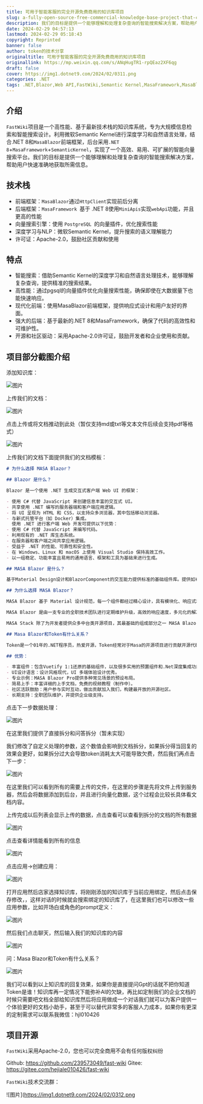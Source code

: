 ```yaml
---
title: 可用于智能客服的完全开源免费商用的知识库项目
slug: a-fully-open-source-free-commercial-knowledge-base-project-that-can-be-used-for-intelligent-customer-service
description: 我们的目标是提供一个能够理解和处理复杂查询的智能搜索解决方案，帮助用户快速准确地获取所需信息。
date: 2024-02-29 04:57:13
lastmod: 2024-02-29 05:18:43
copyright: Reprinted
banner: false
author: token的技术分享
originaltitle: 可用于智能客服的完全开源免费商用的知识库项目
originallink: https://mp.weixin.qq.com/s/ANqHugTR1-rpQEaz2XF6qg
draft: false
cover: https://img1.dotnet9.com/2024/02/0311.png
categories: .NET
tags: .NET,Blazor,Web API,FastWiki,Semantic Kernel,MasaFramework,MasaBlazor,HttpClient,MiniApis,PostgreSQL
---
```


## **介绍**

`FastWiki`项目是一个高性能、基于最新技术栈的知识库系统，专为大规模信息检索和智能搜索设计。利用微软Semantic Kernel进行深度学习和自然语言处理，结合.NET 8和`MasaBlazor`前端框架，后台采用`.NET 8`+`MasaFramework`+`SemanticKernel`，实现了一个高效、易用、可扩展的智能向量搜索平台。我们的目标是提供一个能够理解和处理复杂查询的智能搜索解决方案，帮助用户快速准确地获取所需信息。

## **技术栈**

- 前端框架：`MasaBlazor`通过`HttpClient`实现前后分离
- 后端框架：`MasaFramework `基于 .NET 8使用`MiniApis`实现`webApi`功能，并且更高的性能
- 向量搜索引擎：使用 `PostgreSQL `的向量插件，优化搜索性能
- 深度学习与NLP：微软Semantic Kernel，提升搜索的语义理解能力
- 许可证：Apache-2.0，鼓励社区贡献和使用

## **特点**

- 智能搜索：借助Semantic Kernel的深度学习和自然语言处理技术，能够理解复杂查询，提供精准的搜索结果。
- 高性能：通过pgsql的向量插件优化向量搜索性能，确保即使在大数据量下也能快速响应。
- 现代化前端：使用MasaBlazor前端框架，提供响应式设计和用户友好的界面。
- 强大的后端：基于最新的.NET 8和MasaFramework，确保了代码的高效性和可维护性。
- 开源和社区驱动：采用Apache-2.0许可证，鼓励开发者和企业使用和贡献。

## **项目部分截图介绍**

添加知识库：

![图片](https://img1.dotnet9.com/2024/02/0301.png)

上传我们的文档：

![图片](https://img1.dotnet9.com/2024/02/0302.png)

点击上传或将文档推动到此处（暂仅支持md或txt等文本文件后续会支持pdf等格式）

![图片](https://img1.dotnet9.com/2024/02/0303.png)

上传我们的文档下面提供我们的文档模板：

```markdown
# 为什么选择 MASA Blazor？

## Blazor 是什么？

Blazor 是一个使用 .NET 生成交互式客户端 Web UI 的框架：

- 使用 C# 代替 JavaScript 来创建信息丰富的交互式 UI。
- 共享使用 .NET 编写的服务器端和客户端应用逻辑。
- 将 UI 呈现为 HTML 和 CSS，以支持众多浏览器，其中包括移动浏览器。
- 与新式托管平台（如 Docker）集成。
  使用 .NET 进行客户端 Web 开发可提供以下优势：
- 使用 C# 代替 JavaScript 来编写代码。
- 利用现有的 .NET 库生态系统。
- 在服务器和客户端之间共享应用逻辑。
- 受益于 .NET 的性能、可靠性和安全性。
- 在 Windows、Linux 和 macOS 上使用 Visual Studio 保持高效工作。
- 以一组稳定、功能丰富且易用的通用语言、框架和工具为基础来进行生成。

## MASA Blazor 是什么？

基于Material Design设计和BlazorComponent的交互能力提供标准的基础组件库。提供如布局、弹框标准、Loading、全局异常处理等标准场景的预置组件。从更多实际场景出发，满足更多用户和场景的需求，缩短开发周期，提高开发效率，并提供一整套Web解决方案 - MASA Blazor Pro。

## 为什么选择 MASA Blazor？

MASA Blazor 基于 Material 设计规范，每一个组件都经过精心设计，具有模块化、响应式和优秀的性能。

MASA Blazor 是由一支专业的全职技术团队进行定期维护升级，高效的响应速度，多元化的解决方案，并提供企业级支持。目前已在知名企业使用，且MASA团队自研的MASA Stack产品线也将持续使用，除了可以保证项目质量，还可以持续的增加新的组件和功能。

MASA Stack 除了为开发者提供众多中台类开源项目，其最基础的组成部分之一 MASA Blazor 也希望可以打造成最实用的组件库。

## Masa Blazor和Token有什么关系？

Token是一个01年的.NET程序员，热爱开源，Token经常对于Masa的开源项目进行贡献开源代码，他们的渊源就像是上天指定的一样，Masa Blazor是一个非常不错的开源项目哦。

## 优势：

- 丰富组件：包含Vuetify 1:1还原的基础组件，以及很多实用的预置组件和.Net深度集成功能，包括Url、面包屑、导航三联动，高级搜索，i18n等。
- UI设计语言：设计风格现代，UI 多端体验设计优秀。
- 专业示例：MASA Blazor Pro提供多种常见场景的预设布局。
- 简易上手：丰富详细的上手文档，免费的视频教程（制作中）。
- 社区活跃鼓励：用户参与实时互动，做出贡献加入我们，构建最开放的开源社区。
- 长期支持：全职团队维护，并提供企业级支持。
```

点击下一步数据处理：

![图片](https://img1.dotnet9.com/2024/02/0304.png)

在这里我们提供了直接拆分和问答拆分（暂未实现）

我们修改了自定义处理的参数，这个数值会影响到文档拆分，如果拆分得当回复的效果会更好，如果拆分过大会导致token消耗太大可能导致欠费，然后我们再点击下一步：

![图片](https://img1.dotnet9.com/2024/02/0305.png)

在这里我们可以看到所有的需要上传的文件，在这里的步骤是先将文件上传到服务器，然后会将数据添加到后台，并且进行向量化数据，这个过程会比较长具体看文档内容。

上传完成以后列表会显示上传的数据，点击查看可以查看到拆分的文档的所有数据

![图片](https://img1.dotnet9.com/2024/02/0306.png)

点击查看详情能看到所有的信息

![图片](https://img1.dotnet9.com/2024/02/0307.png)

点击应用->创建应用：

![图片](https://img1.dotnet9.com/2024/02/0308.png)

打开应用然后店家选择知识库，将刚刚添加的知识库于当前应用绑定，然后点击保存修改，，这样对话的时候就会搜索绑定的知识库了，在这里我们也可以修改一些应用参数，比如开场白或角色的prompt定义：

![图片](https://img1.dotnet9.com/2024/02/0309.png)

然后我们点击聊天，然后输入我们的知识库的内容

![图片](https://img1.dotnet9.com/2024/02/0310.png)

问：Masa Blazor和Token有什么关系？

![图片](https://img1.dotnet9.com/2024/02/0311.png)

我们可以看到以上知识库的回复效果，如果你是直接提问Gpt的话就不把你知道Token是谁！知识库再一定情况下能弥补AI的欠缺，再比如定制我们的企业文档的时候只需要吧文档全部给知识库然后将应用做成一个对话我们就可以为客户提供一个体验更好的文档小助手，甚至于可以替代非常多的客服人力成本，如果你有更深的定制需求可以联系我微信：hjl010426

## **项目开源**

`FastWiki`采用Apache-2.0，您也可以完全商用不会有任何版权纠纷

Github: https://github.com/239573049/fast-wiki Gitee: https://gitee.com/hejiale010426/fast-wiki

`FastWiki`技术交流群：

![图片](https://img1.dotnet9.com/2024/02/0312.png
